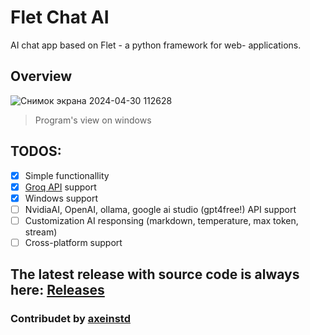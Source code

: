 # Flet Chat AI
AI chat app based on Flet - a python framework for web- applications.
## Overview
![Снимок экрана 2024-04-30 112628](https://github.com/axeinstd/Flet-Chat-AI/assets/123299018/d20d9a75-c307-44bf-9b2b-ecc5ce58002b)
> Program's view on windows
## TODOS:
- [x] Simple functionallity
- [x] [Groq API](https://console.groq.com/playground "Grab Groq API key here~") support
- [x] Windows support
- [ ] NvidiaAI, OpenAI, ollama, google ai studio (gpt4free!) API support
- [ ] Customization AI responsing (markdown, temperature, max token, stream)
- [ ] Cross-platform support
## The latest release with source code is always here: [Releases](https://github.com/axeinstd/Flet-Chat-AI/releases "Releases")
### Contribudet by [axeinstd](https://youtube.com/axeinstd "axeinstd youtube")
